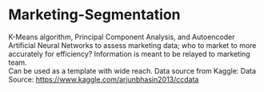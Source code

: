 # Marketing-Segmentation
K-Means algorithm, Principal Component Analysis, and Autoencoder Artificial Neural Networks to assess marketing data; who to market to more accurately for efficiency? Information is meant to be relayed to marketing team.  
Can be used as a template with wide reach. 
Data source from Kaggle: Data Source: https://www.kaggle.com/arjunbhasin2013/ccdata
